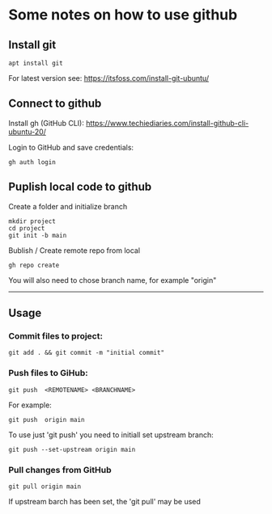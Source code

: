 Some notes on how to use github
===============================


## Install git
    apt install git

For latest version see: https://itsfoss.com/install-git-ubuntu/

## Connect to github
Install gh (GitHub CLI): https://www.techiediaries.com/install-github-cli-ubuntu-20/

Login to GitHub and save credentials:

    gh auth login

## Puplish local code to github
Create a folder and initialize branch

    mkdir project
    cd project
    git init -b main

Bublish / Create remote repo from local

    gh repo create

You will also need to chose branch name, for example "origin"


-----------
Usage
-----------

### Commit files to project:

    git add . && git commit -m "initial commit"

### Push files to GiHub:

    git push  <REMOTENAME> <BRANCHNAME>

For example:

    git push  origin main

To use just 'git push' you need to initiall set upstream branch:

    git push --set-upstream origin main

### Pull changes from GitHub

    git pull origin main

If upstream barch has been set, the 'git pull' may be used
